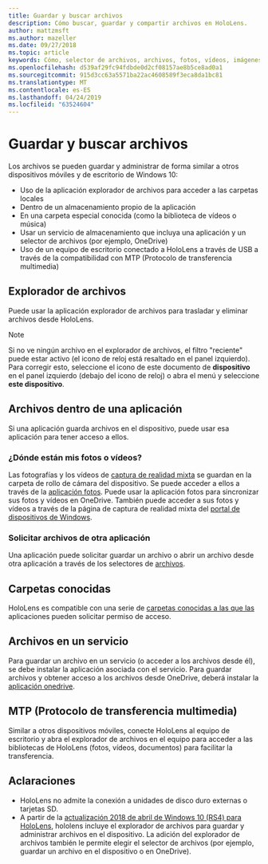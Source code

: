 ```yaml
---
title: Guardar y buscar archivos
description: Cómo buscar, guardar y compartir archivos en HoloLens.
author: mattzmsft
ms.author: mazeller
ms.date: 09/27/2018
ms.topic: article
keywords: Cómo, selector de archivos, archivos, fotos, vídeos, imágenes, OneDrive, almacenamiento, explorador de archivos
ms.openlocfilehash: d539af29fc94fdbde0d2cf08157ae8b5ce8ad0a1
ms.sourcegitcommit: 915d3cc63a5571ba22ac4608589f3eca8da1bc81
ms.translationtype: MT
ms.contentlocale: es-ES
ms.lasthandoff: 04/24/2019
ms.locfileid: "63524604"
---
```

# <a name="saving-and-finding-your-files"></a>Guardar y buscar archivos

Los archivos se pueden guardar y administrar de forma similar a otros dispositivos móviles y de escritorio de Windows 10:
* Uso de la aplicación explorador de archivos para acceder a las carpetas locales
* Dentro de un almacenamiento propio de la aplicación
* En una carpeta especial conocida (como la biblioteca de vídeos o música)
* Usar un servicio de almacenamiento que incluya una aplicación y un selector de archivos (por ejemplo, OneDrive)
* Uso de un equipo de escritorio conectado a HoloLens a través de USB a través de la compatibilidad con MTP (Protocolo de transferencia multimedia)

## <a name="file-explorer"></a>Explorador de archivos

Puede usar la aplicación explorador de archivos para trasladar y eliminar archivos desde HoloLens.

>[!NOTE]
>Si no ve ningún archivo en el explorador de archivos, el filtro "reciente" puede estar activo (el icono de reloj está resaltado en el panel izquierdo). Para corregir esto, seleccione el icono de este documento de **dispositivo** en el panel izquierdo (debajo del icono de reloj) o abra el menú y seleccione **este dispositivo**.

## <a name="files-within-an-app"></a>Archivos dentro de una aplicación

Si una aplicación guarda archivos en el dispositivo, puede usar esa aplicación para tener acceso a ellos.

### <a name="where-are-my-photosvideos"></a>¿Dónde están mis fotos o vídeos?

Las fotografías y los vídeos de [captura de realidad mixta](mixed-reality-capture.md) se guardan en la carpeta de rollo de cámara del dispositivo. Se puede acceder a ellos a través de la [aplicación fotos](see-your-photos.md#photos-app). Puede usar la aplicación fotos para sincronizar sus fotos y vídeos en OneDrive. También puede acceder a sus fotos y vídeos a través de la página de captura de realidad mixta del [portal de dispositivos de Windows](using-the-windows-device-portal.md#mixed-reality-capture).

### <a name="requesting-files-from-another-app"></a>Solicitar archivos de otra aplicación

Una aplicación puede solicitar guardar un archivo o abrir un archivo desde otra aplicación a través de los selectores de [archivos](app-model.md#file-pickers).

## <a name="known-folders"></a>Carpetas conocidas

HoloLens es compatible con una serie de [carpetas conocidas a las que las](app-model.md#known-folders) aplicaciones pueden solicitar permiso de acceso.

## <a name="files-in-a-service"></a>Archivos en un servicio

Para guardar un archivo en un servicio (o acceder a los archivos desde él), se debe instalar la aplicación asociada con el servicio. Para guardar archivos y obtener acceso a los archivos desde OneDrive, deberá instalar la [aplicación onedrive](https://www.microsoft.com/store/apps/onedrive/9wzdncrfj1p3).

## <a name="mtp-media-transfer-protocol"></a>MTP (Protocolo de transferencia multimedia)

Similar a otros dispositivos móviles, conecte HoloLens al equipo de escritorio y abra el explorador de archivos en el equipo para acceder a las bibliotecas de HoloLens (fotos, vídeos, documentos) para facilitar la transferencia.

## <a name="clarifications"></a>Aclaraciones

* HoloLens no admite la conexión a unidades de disco duro externas o tarjetas SD.
* A partir de la [actualización 2018 de abril de Windows 10 (RS4) para HoloLens](release-notes-april-2018.md), hololens incluye el explorador de archivos para guardar y administrar archivos en el dispositivo. La adición del explorador de archivos también le permite elegir el selector de archivos (por ejemplo, guardar un archivo en el dispositivo o en OneDrive).
